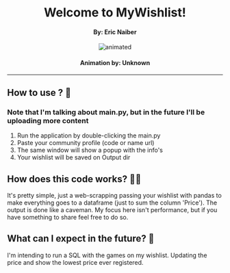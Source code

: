 <h1 align="center"> Welcome to MyWishlist! </h1>
<h4 align="center">By: Eric Naiber</h4>

<p align="center">
  <img src="https://user-images.githubusercontent.com/81690594/182040107-a3e2fb12-8bb3-4eaf-ad6f-387a4b5e4685.gif" alt="animated" />
</p>

<h4 align="center">Animation by: Unknown</h4>

---
## How to use ? 🤖
### Note that I'm talking about main.py, but in the future I'll be uploading more content 

1. Run the application by double-clicking the main.py
2. Paste your community profile (code or name url)
3. The same window will show a popup with the info's
4. Your wishlist will be saved on Output dir

## How does this code works? 👷‍♂️

It's pretty simple, just a web-scrapping passing your wishlist with pandas to make everything goes
to a dataframe (just to sum the column 'Price'). The output is done like a caveman. My focus here
isn't performance, but if you have something to share feel free to do so.

## What can I expect in the future? 🐷

I'm intending to run a SQL with the games on my wishlist. Updating the price and show the lowest price
ever registered.
